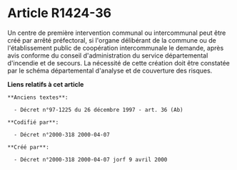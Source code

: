 # Article R1424-36

Un centre de première intervention communal ou intercommunal peut être créé par arrêté préfectoral, si l'organe délibérant de
la commune ou de l'établissement public de coopération intercommunale le demande, après avis conforme du conseil
d'administration du service départemental d'incendie et de secours. La nécessité de cette création doit être constatée par le
schéma départemental d'analyse et de couverture des risques.

**Liens relatifs à cet article**

	**Anciens textes**:

	  - Décret n°97-1225 du 26 décembre 1997 - art. 36 (Ab)

	**Codifié par**:

	  - Décret n°2000-318 2000-04-07

	**Créé par**:

	  - Décret n°2000-318 2000-04-07 jorf 9 avril 2000
